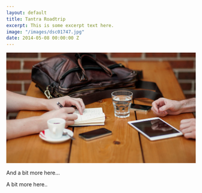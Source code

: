 ```yaml
---
layout: default
title: Tantra Roadtrip
excerpt: This is some excerpt text here.
image: "/images/dsc01747.jpg"
date: 2014-05-08 00:00:00 Z
---
```


![](/uploads/versions/header-3---x----1200-700x---.jpg)

And a bit more here…

A bit more here..
